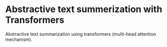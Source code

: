 # Abstractive text summerization with Transformers
Abstractive text summarization using transformers (multi-head attention mechanism).
